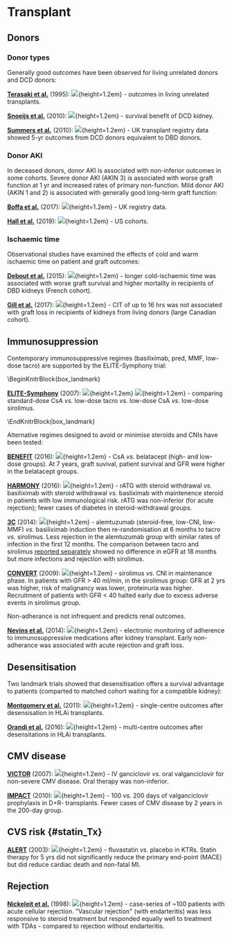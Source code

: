 # Transplant

## Donors

### Donor types

Generally good outcomes have been observed for living unrelated donors and DCD donors:

[**Terasaki et al.**](https://www.ncbi.nlm.nih.gov/pubmed/7609748) (1995): ![](Logo_OBS.png){height=1.2em} - outcomes in living unrelated transplants.  

[**Snoeijs et al.**](https://www.ncbi.nlm.nih.gov/pubmed/20488954) (2010): ![](Logo_OBS.png){height=1.2em} - survival benefit of DCD kidney. 

[**Summers et al.**](https://www.ncbi.nlm.nih.gov/pubmed/20727576) (2010): ![](Logo_OBS.png){height=1.2em} - UK transplant registry data showed 5-yr outcomes from DCD donors equivalent to DBD donors.  


### Donor AKI

In deceased donors, donor AKI is associated with non-inferior outcomes in some cohorts.  Severe donor AKI (AKIN 3) is associated with worse graft function at 1 yr and increased rates of primary non-function.  Mild donor AKI (AKIN 1 and 2) is associated with generally good long-term graft function:    

[**Boffa et al.**](https://www.ncbi.nlm.nih.gov/pubmed/27428556) (2017): ![](Logo_OBS.png){height=1.2em} - UK registry data.  

[**Hall et al.**](https://www.ncbi.nlm.nih.gov/pubmed/30470437) (2019): ![](Logo_OBS.png){height=1.2em} - US cohorts.  


### Ischaemic time

Observational studies have examined the effects of cold and warm ischaemic time on patient and graft outcomes: 

[**Debout et al.**](https://www.ncbi.nlm.nih.gov/pubmed/25229341) (2015): ![](Logo_OBS.png){height=1.2em} - longer cold-ischaemic time was associated with worse graft survival and higher mortality in recipients of DBD kidneys (French cohort).  

[**Gill et al.**](https://www.ncbi.nlm.nih.gov/pubmed/28433384) (2017): ![](Logo_OBS.png){height=1.2em} - CIT of up to 16 hrs was not associated with graft loss in recipients of kidneys from living donors (large Canadian cohort).  


## Immunosuppression

Contemporary immunosuppressive regimes (basiliximab, pred, MMF, low-dose tacro) are supported by the ELITE-Symphony trial:

\BeginKnitrBlock{box_landmark}<div class="box_landmark">[**ELITE-Symphony**](https://www.ncbi.nlm.nih.gov/pubmed/18094377) (2007): ![](Logo_RCT.png){height=1.2em} ![](Logo_SEM.png){height=1.2em} - comparing standard-dose CsA *vs.* low-dose tacro *vs.* low-dose CsA *vs.* low-dose sirolimus.  
</div>\EndKnitrBlock{box_landmark}

Alternative regimes designed to avoid or minimise steroids and CNIs have been tested:

[**BENEFIT**](https://www.ncbi.nlm.nih.gov/pubmed/26816011) (2016): ![](Logo_RCT.png){height=1.2em} - CsA *vs.* belatacept (high- and low-dose groups).  At 7 years, graft suvival, patient survival and GFR were higher in the belatacept groups.  

[**HARMONY**](https://www.ncbi.nlm.nih.gov/pubmed/27871759) (2016): ![](Logo_RCT.png){height=1.2em} - rATG with steroid withdrawal *vs.* basiliximab with steroid withdrawal *vs.* basliximab with maintenence steroid in patients with low immunological risk.  rATG was non-inferior (for acute rejection); fewer cases of diabetes in steroid-withdrawal groups.  

[**3C**](https://www.ncbi.nlm.nih.gov/pubmed/25078310) (2014): ![](Logo_RCT.png){height=1.2em} - alemtuzumab (steroid-free, low-CNI, low-MMF) *vs.* basiliximab induction then re-randomisation at 6 months to tacro *vs.* sirolimus.  Less rejection in the alemtuzumab group with similar rates of infection in the first 12 months.  The comparison between tacro and sirolimus [reported separately](https://www.ncbi.nlm.nih.gov/pubmed/29226570) showed no difference in eGFR at 18 months but more infections and rejection with sirolimus.  

[**CONVERT**](https://www.ncbi.nlm.nih.gov/pubmed/19155978) (2009): ![](Logo_RCT.png){height=1.2em} - sirolimus *vs.* CNI in maintenance phase.  In patients with GFR > 40 ml/min, in the sirolimus group: GFR at 2 yrs was higher, risk of malignancy was lower, proteinuria was higher.  Recruitment of patients with GFR < 40 halted early due to excess adverse events in sirolimus group.  


Non-adherance is not infrequent and predicts renal outcomes.  

[**Nevins et al.**](https://www.ncbi.nlm.nih.gov/pubmed/24831921) (2014): ![](Logo_OBS.png){height=1.2em} - electronic monitoring of adherence to immunosuppressive medications after kidney transplant. Early non-adherance was associated with acute rejection and graft loss.  


## Desensitisation

Two landmark trials showed that desensitisation offers a survival advantage to patients (comparted to matched cohort waiting for a compatible kidney):

[**Montgomery et al.**](https://www.ncbi.nlm.nih.gov/pubmed/21793744) (2011): ![](Logo_OBS.png){height=1.2em} - single-centre outcomes after desensisation in HLAi transplants. 

[**Orandi et al.**](https://www.ncbi.nlm.nih.gov/pubmed/26962729) (2016): ![](Logo_OBS.png){height=1.2em} - multi-centre outcomes after desensitations in HLAi transplants.  


## CMV disease

[**VICTOR**](https://www.ncbi.nlm.nih.gov/pubmed/17640310) (2007): ![](Logo_RCT.png){height=1.2em} - IV ganciclovir *vs.* oral valganciclovir for non-severe CMV disease.  Oral therapy was non-inferior.  

[**IMPACT**](https://www.ncbi.nlm.nih.gov/pubmed/21197713) (2010): ![](Logo_RCT.png){height=1.2em} - 100 *vs.* 200 days of valganciclovir prophylaxis in D+R- transplants.  Fewer cases of CMV disease by 2 years in the 200-day group.  


## CVS risk {#statin_Tx}

[**ALERT**](https://www.ncbi.nlm.nih.gov/pubmed/12814712) (2003): ![](Logo_RCT.png){height=1.2em} - fluvastatin *vs.* placebo in KTRs. Statin therapy for 5 yrs did not significantly reduce the primary end-point (MACE) but did reduce cardiac death and non-fatal MI.  


## Rejection

[**Nickeleit et al.**](https://www.ncbi.nlm.nih.gov/pubmed/9644642) (1998): ![](Logo_OBS.png){height=1.2em} - case-series of ~100 patients with acute cellular rejection.  "Vascular rejection" (with endarteritis) was less responsive to steroid treatment but responded equally well to treatment with TDAs - compared to rejection without endarteritis.   
